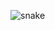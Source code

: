 ![snake](https://user-images.githubusercontent.com/98003374/167306780-7c486fcb-f960-499f-802c-6f0ccde09b64.svg)
